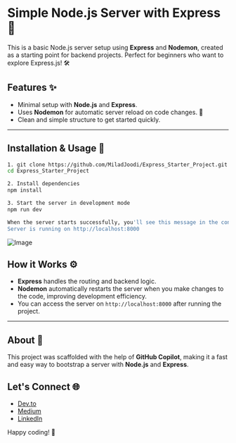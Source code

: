 
# Simple Node.js Server with Express 🚀

This is a basic Node.js server setup using **Express** and **Nodemon**, created as a starting point for backend projects. Perfect for beginners who want to explore Express.js! 🛠️

## Features ✨

- Minimal setup with **Node.js** and **Express**.
- Uses **Nodemon** for automatic server reload on code changes. 🔄
- Clean and simple structure to get started quickly.

---

## Installation & Usage 📝

```bash
1. git clone https://github.com/MiladJoodi/Express_Starter_Project.git
cd Express_Starter_Project

2. Install dependencies
npm install

3. Start the server in development mode
npm run dev

When the server starts successfully, you'll see this message in the console:
Server is running on http://localhost:8000
```
![Image](https://s32.picofile.com/file/8481043392/087.png)

## How it Works ⚙️

- **Express** handles the routing and backend logic.  
- **Nodemon** automatically restarts the server when you make changes to the code, improving development efficiency.  
- You can access the server on `http://localhost:8000` after running the project.

---

## About 🤖

This project was scaffolded with the help of **GitHub Copilot**, making it a fast and easy way to bootstrap a server with **Node.js** and **Express**.  


## Let's Connect 🌐

- [Dev.to](https://dev.to/Joodi)
- [Medium](https://medium.com/@Joodi)  
- [LinkedIn](https://www.linkedin.com/in/MiladJoodi)  

Happy coding! 🎉

